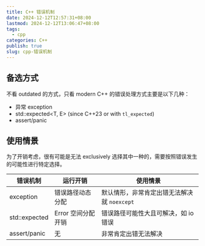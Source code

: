 ```yaml
---
title: C++ 错误机制
date: 2024-12-12T12:57:31+08:00
lastmod: 2024-12-12T13:06:47+08:00
tags:
  - cpp
categories: C++
publish: true
slug: cpp-错误机制
---
```


## 备选方式

不看 outdated 的方式，只看 modern C++ 的错误处理方式主要是以下几种：

+ 异常 exception
+ std::expected<T, E> (since C++23 or with `tl_expected`)
+ assert/panic

## 使用情景

为了开销考虑，很有可能是无法 exclusively 选择其中一种的，需要按照错误发生的可能性进行特定选择。

| 错误机制          | 运行开销         | 使用情景                        |
| ------------- | ------------ | --------------------------- |
| exception     | 错误路径动态分配     | 默认情形，非常肯定出错无法解决就 `noexcept` |
| std::expected | Error 空间分配开销 | 错误路径可能性大且可解决，如 io 错误        |
| assert/panic  | 无            | 非常肯定出错无法解决                  |

